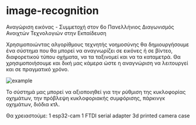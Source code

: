 # image-recognition
Αναγώριση εικόνας - Συμμετοχή στον 6o Πανελλήνιος Διαγωνισμός Ανοιχτών Τεχνολογιών στην Εκπαίδευση

Χρησιμοποιώντας αλγορίθμους τεχνητής νοημοσύνης θα δημιουργήσουμε ένα σύστημα που θα μπορεί να αναγνωρίζει σε εικόνες ή σε βίντεο,
διαφορετικού τύπου οχήματα, να τα ταξινομεί και να τα καταμετρά.
Θα χρησιμοποιήσουμε και δική μας κάμερα ώστε η αναγνώριση να λειτουργεί και σε πραγματικό χρόνο.

![example](https://github.com/kostart13/image-recognition/assets/99647289/db216ebd-e210-455c-b535-7a5a453c5ab8)

Το σύστημά μας μπορεί να αξιοποιηθεί για την ρύθμιση της κυκλοφορίας οχημάτων, την πρόβλεψη κυκλοφοριακής συμφόρισης, πάρκινγκ οχημάτων, διόδια κτλ.

Θα χρειαστούμε:
1 esp32-cam
1 FTDI serial adapter
3d printed camera case
